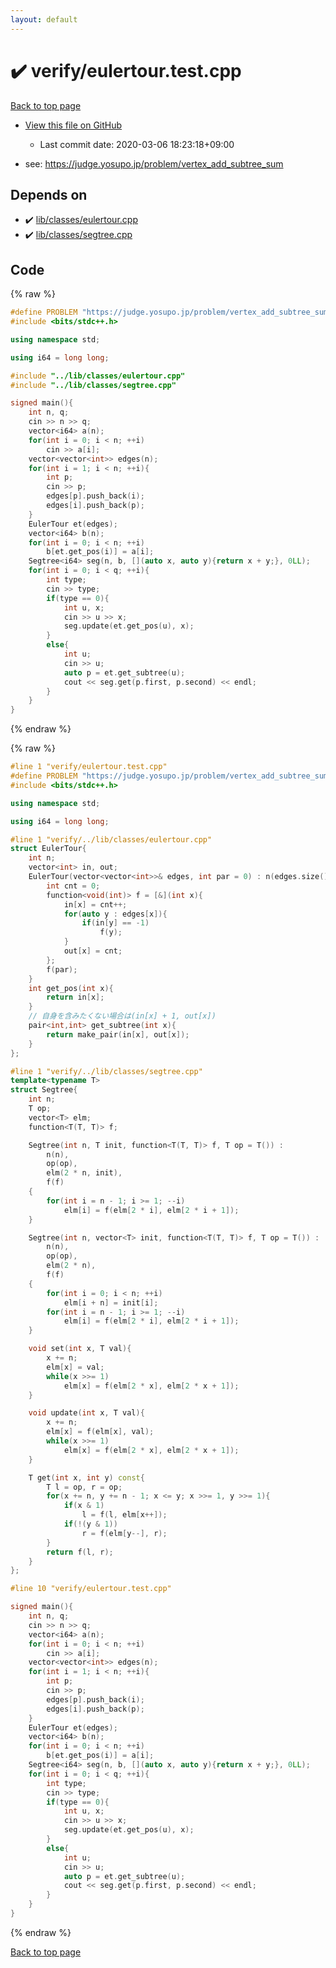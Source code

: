 ```yaml
---
layout: default
---
```


<!-- mathjax config similar to math.stackexchange -->
<script type="text/javascript" async
  src="https://cdnjs.cloudflare.com/ajax/libs/mathjax/2.7.5/MathJax.js?config=TeX-MML-AM_CHTML">
</script>
<script type="text/x-mathjax-config">
  MathJax.Hub.Config({
    TeX: { equationNumbers: { autoNumber: "AMS" }},
    tex2jax: {
      inlineMath: [ ['$','$'] ],
      processEscapes: true
    },
    "HTML-CSS": { matchFontHeight: false },
    displayAlign: "left",
    displayIndent: "2em"
  });
</script>

<script type="text/javascript" src="https://cdnjs.cloudflare.com/ajax/libs/jquery/3.4.1/jquery.min.js"></script>
<script src="https://cdn.jsdelivr.net/npm/jquery-balloon-js@1.1.2/jquery.balloon.min.js" integrity="sha256-ZEYs9VrgAeNuPvs15E39OsyOJaIkXEEt10fzxJ20+2I=" crossorigin="anonymous"></script>
<script type="text/javascript" src="../../assets/js/copy-button.js"></script>
<link rel="stylesheet" href="../../assets/css/copy-button.css" />


# :heavy_check_mark: verify/eulertour.test.cpp

<a href="../../index.html">Back to top page</a>

* <a href="{{ site.github.repository_url }}/blob/master/verify/eulertour.test.cpp">View this file on GitHub</a>
    - Last commit date: 2020-03-06 18:23:18+09:00


* see: <a href="https://judge.yosupo.jp/problem/vertex_add_subtree_sum">https://judge.yosupo.jp/problem/vertex_add_subtree_sum</a>


## Depends on

* :heavy_check_mark: <a href="../../library/lib/classes/eulertour.cpp.html">lib/classes/eulertour.cpp</a>
* :heavy_check_mark: <a href="../../library/lib/classes/segtree.cpp.html">lib/classes/segtree.cpp</a>


## Code

<a id="unbundled"></a>
{% raw %}
```cpp
#define PROBLEM "https://judge.yosupo.jp/problem/vertex_add_subtree_sum"
#include <bits/stdc++.h>

using namespace std;

using i64 = long long;

#include "../lib/classes/eulertour.cpp"
#include "../lib/classes/segtree.cpp"

signed main(){
    int n, q;
    cin >> n >> q;
    vector<i64> a(n);
    for(int i = 0; i < n; ++i)
        cin >> a[i];
    vector<vector<int>> edges(n);
    for(int i = 1; i < n; ++i){
        int p;
        cin >> p;
        edges[p].push_back(i);
        edges[i].push_back(p);
    }
    EulerTour et(edges);
    vector<i64> b(n);
    for(int i = 0; i < n; ++i)
        b[et.get_pos(i)] = a[i];
    Segtree<i64> seg(n, b, [](auto x, auto y){return x + y;}, 0LL);
    for(int i = 0; i < q; ++i){
        int type;
        cin >> type;
        if(type == 0){
            int u, x;
            cin >> u >> x;
            seg.update(et.get_pos(u), x);
        }
        else{
            int u;
            cin >> u;
            auto p = et.get_subtree(u);
            cout << seg.get(p.first, p.second) << endl;
        }
    }
}

```
{% endraw %}

<a id="bundled"></a>
{% raw %}
```cpp
#line 1 "verify/eulertour.test.cpp"
#define PROBLEM "https://judge.yosupo.jp/problem/vertex_add_subtree_sum"
#include <bits/stdc++.h>

using namespace std;

using i64 = long long;

#line 1 "verify/../lib/classes/eulertour.cpp"
struct EulerTour{
    int n;
    vector<int> in, out;
    EulerTour(vector<vector<int>>& edges, int par = 0) : n(edges.size()), in(n, -1), out(n, -1){
        int cnt = 0;
        function<void(int)> f = [&](int x){
            in[x] = cnt++;
            for(auto y : edges[x]){
                if(in[y] == -1)
                    f(y);
            }
            out[x] = cnt;
        };
        f(par);
    }
    int get_pos(int x){
        return in[x];
    }
    // 自身を含みたくない場合は(in[x] + 1, out[x])
    pair<int,int> get_subtree(int x){
        return make_pair(in[x], out[x]);
    }
};

#line 1 "verify/../lib/classes/segtree.cpp"
template<typename T>
struct Segtree{
    int n;
    T op;
    vector<T> elm;
    function<T(T, T)> f;

    Segtree(int n, T init, function<T(T, T)> f, T op = T()) :
        n(n),
        op(op),
        elm(2 * n, init),
        f(f)
    {
        for(int i = n - 1; i >= 1; --i)
            elm[i] = f(elm[2 * i], elm[2 * i + 1]);
    }

    Segtree(int n, vector<T> init, function<T(T, T)> f, T op = T()) :
        n(n),
        op(op),
        elm(2 * n),
        f(f)
    {
        for(int i = 0; i < n; ++i)
            elm[i + n] = init[i];
        for(int i = n - 1; i >= 1; --i)
            elm[i] = f(elm[2 * i], elm[2 * i + 1]);
    }

    void set(int x, T val){
        x += n;
        elm[x] = val;
        while(x >>= 1)
            elm[x] = f(elm[2 * x], elm[2 * x + 1]);
    }

    void update(int x, T val){
        x += n;
        elm[x] = f(elm[x], val);
        while(x >>= 1)
            elm[x] = f(elm[2 * x], elm[2 * x + 1]);
    }

    T get(int x, int y) const{
        T l = op, r = op;
        for(x += n, y += n - 1; x <= y; x >>= 1, y >>= 1){
            if(x & 1)
                l = f(l, elm[x++]);
            if(!(y & 1))
                r = f(elm[y--], r);
        }
        return f(l, r);
    }
};

#line 10 "verify/eulertour.test.cpp"

signed main(){
    int n, q;
    cin >> n >> q;
    vector<i64> a(n);
    for(int i = 0; i < n; ++i)
        cin >> a[i];
    vector<vector<int>> edges(n);
    for(int i = 1; i < n; ++i){
        int p;
        cin >> p;
        edges[p].push_back(i);
        edges[i].push_back(p);
    }
    EulerTour et(edges);
    vector<i64> b(n);
    for(int i = 0; i < n; ++i)
        b[et.get_pos(i)] = a[i];
    Segtree<i64> seg(n, b, [](auto x, auto y){return x + y;}, 0LL);
    for(int i = 0; i < q; ++i){
        int type;
        cin >> type;
        if(type == 0){
            int u, x;
            cin >> u >> x;
            seg.update(et.get_pos(u), x);
        }
        else{
            int u;
            cin >> u;
            auto p = et.get_subtree(u);
            cout << seg.get(p.first, p.second) << endl;
        }
    }
}

```
{% endraw %}

<a href="../../index.html">Back to top page</a>

